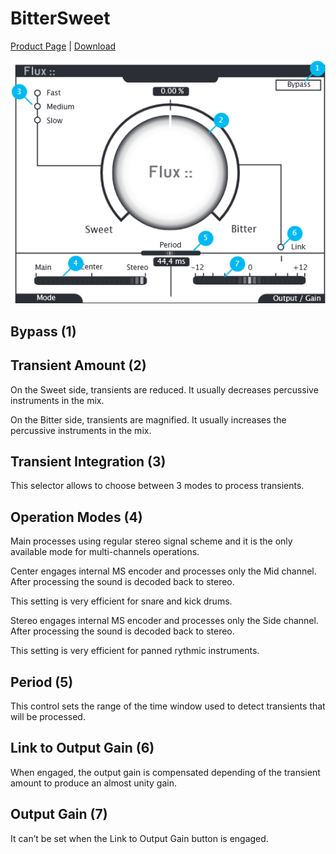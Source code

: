 # BitterSweet
[Product Page](https://www.flux.audio/project/bittersweet/) 
| [Download](https://flux.audio/download)

![](include/Bittersweet_00.png)

## Bypass (1)

## Transient Amount (2)

On the Sweet side, transients are reduced. It usually decreases percussive instruments in the mix.

On the Bitter side, transients are magnified. It usually increases the percussive instruments in the mix.

## Transient Integration (3)

This selector allows to choose between 3 modes to process transients.

## Operation Modes (4)

Main processes using regular stereo signal scheme and it is the only available mode for multi-channels operations.

Center engages internal MS encoder and processes only the Mid channel. After processing the sound is decoded back to stereo.

This setting is very efficient for snare and kick drums.

Stereo engages internal MS encoder and processes only the Side channel. After processing the sound is decoded back to stereo.

This setting is very efficient for panned rythmic instruments.

## Period (5)

This control sets the range of the time window used to detect transients that will be processed.

## Link to Output Gain (6)

When engaged, the output gain is compensated depending of the transient amount to produce an almost unity gain.

## Output Gain (7)

It can’t be set when the Link to Output Gain button is engaged.